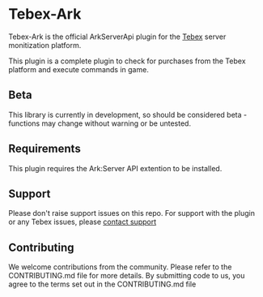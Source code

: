 # Tebex-Ark

Tebex-Ark is the official ArkServerApi plugin for the [Tebex](https://www.tebex.io) server monitization platform.

This plugin is a complete plugin to check for purchases from the Tebex platform and execute commands in game.

## Beta

This library is currently in development, so should be considered beta - functions may change without warning or be untested.

## Requirements

This plugin requires the Ark:Server API extention to be installed.

## Support

Please don't raise support issues on this repo. For support with the plugin or any Tebex issues, please [contact support](http://help.buycraft.net)

## Contributing

We welcome contributions from the community. Please refer to the CONTRIBUTING.md file for more details. By submitting code to us, you agree to the
terms set out in the CONTRIBUTING.md file
